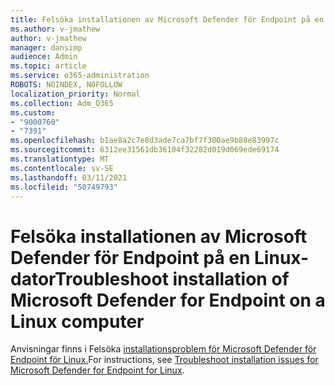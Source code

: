 ```yaml
---
title: Felsöka installationen av Microsoft Defender för Endpoint på en Linux-dator
ms.author: v-jmathew
author: v-jmathew
manager: dansimp
audience: Admin
ms.topic: article
ms.service: o365-administration
ROBOTS: NOINDEX, NOFOLLOW
localization_priority: Normal
ms.collection: Adm_O365
ms.custom:
- "9000760"
- "7391"
ms.openlocfilehash: b1ae8a2c7e8d3ade7ca7bf7f300ae9b88e83997c
ms.sourcegitcommit: 6312ee31561db36104f32282d019d069ede69174
ms.translationtype: MT
ms.contentlocale: sv-SE
ms.lasthandoff: 03/11/2021
ms.locfileid: "50749793"
---
```

# <a name="troubleshoot-installation-of-microsoft-defender-for-endpoint-on-a-linux-computer"></a><span data-ttu-id="949c2-102">Felsöka installationen av Microsoft Defender för Endpoint på en Linux-dator</span><span class="sxs-lookup"><span data-stu-id="949c2-102">Troubleshoot installation of Microsoft Defender for Endpoint on a Linux computer</span></span>

<span data-ttu-id="949c2-103">Anvisningar finns i Felsöka [installationsproblem för Microsoft Defender för Endpoint för Linux.](https://go.microsoft.com/fwlink/?linkid=2144673)</span><span class="sxs-lookup"><span data-stu-id="949c2-103">For instructions, see [Troubleshoot installation issues for Microsoft Defender for Endpoint for Linux](https://go.microsoft.com/fwlink/?linkid=2144673).</span></span>
